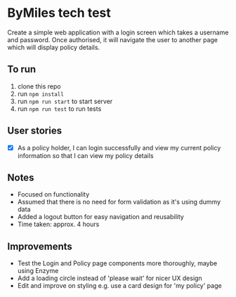 # ByMiles tech test

Create a simple web application with a login screen which takes a username and password. Once authorised, it will navigate the user to another page which will display policy details.

## To run

1. clone this repo
2. run `npm install`
3. run `npm run start` to start server
4. run `npm run test` to run tests

## User stories

- [x] As a policy holder, I can login successfully and view my current policy information so that I can view my policy details

## Notes

- Focused on functionality
- Assumed that there is no need for form validation as it's using dummy data
- Added a logout button for easy navigation and reusability
- Time taken: approx. 4 hours

## Improvements

- Test the Login and Policy page components more thoroughly, maybe using Enzyme
- Add a loading circle instead of 'please wait' for nicer UX design
- Edit and improve on styling e.g. use a card design for 'my policy' page
